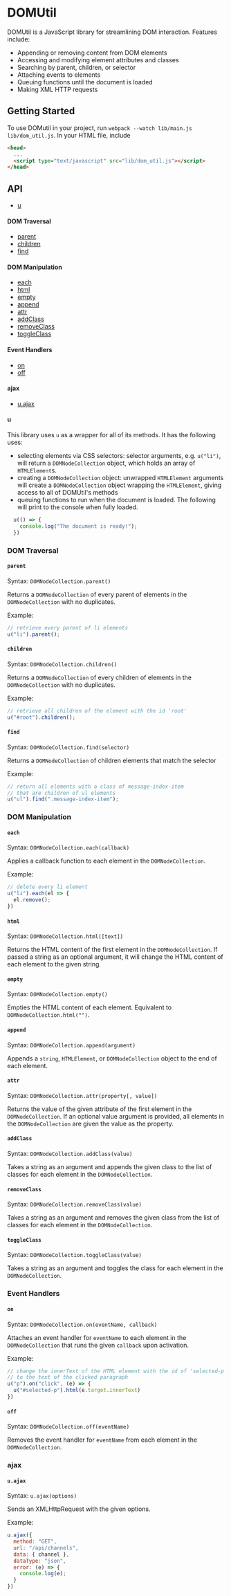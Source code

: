 # DOMUtil

DOMUtil is a JavaScript library for streamlining DOM interaction. Features include:

* Appending or removing content from DOM elements
* Accessing and modifying element attributes and classes
* Searching by parent, children, or selector
* Attaching events to elements
* Queuing functions until the document is loaded
* Making XML HTTP requests

## Getting Started

To use DOMutil in your project, run ```webpack --watch lib/main.js lib/dom_util.js```. In your HTML file, include
```HTML
<head>
  ...
  <script type="text/javascript" src="lib/dom_util.js"></script>
</head>
```

## API

* [u](#u)

#### DOM Traversal
* [parent](#parent)
* [children](#children)
* [find](#find)

#### DOM Manipulation
* [each](#each)
* [html](#html)
* [empty](#empty)
* [append](#append)
* [attr](#attr)
* [addClass](#addClass)
* [removeClass](#removeClass)
* [toggleClass](#toggleClass)

#### Event Handlers
* [on](#on)
* [off](#off)

#### ajax
* [u.ajax](#u.ajax)

#### u

This library uses ```u``` as a wrapper for all of its methods. It has the following uses:
* selecting elements via CSS selectors: selector arguments, e.g. ```u("li")```, will return a ```DOMNodeCollection``` object, which holds an array of ```HTMLElement```s.
* creating a ```DOMNodeCollection``` object: unwrapped ```HTMLElement``` arguments will create a ```DOMNodeCollection``` object wrapping the ```HTMLElement```, giving access to all of DOMUtil's methods
* queuing functions to run when the document is loaded. The following will print to the console when fully loaded.
```javascript
  u(() => {
    console.log("The document is ready!");
  })
```

### DOM Traversal

#### ```parent```

Syntax: ```DOMNodeCollection.parent()```

Returns a ```DOMNodeCollection``` of every parent of elements in the ```DOMNodeCollection``` with no duplicates.

Example:

```javascript
// retrieve every parent of li elements
u("li").parent();
```

#### ```children```

Syntax: ```DOMNodeCollection.children()```

Returns a ```DOMNodeCollection``` of every children of elements in the ```DOMNodeCollection``` with no duplicates.

Example:

```javascript
// retrieve all children of the element with the id 'root'
u("#root").children();
```

#### ```find```

Syntax: ```DOMNodeCollection.find(selector)```

Returns a ```DOMNodeCollection``` of children elements that match the selector

Example:

```javascript
// return all elements with a class of message-index-item
// that are children of ul elements
u("ul").find(".message-index-item");
```

### DOM Manipulation

#### ```each```

Syntax: ```DOMNodeCollection.each(callback)```

Applies a callback function to each element in the ```DOMNodeCollection```.

Example:

```javascript
// delete every li element
u("li").each(el => {
  el.remove();
})
```

#### ```html```

Syntax: ```DOMNodeCollection.html([text])```

Returns the HTML content of the first element in the ```DOMNodeCollection```. If passed a string as an optional argument, it will change the HTML content of each element to the given string.

#### ```empty```

Syntax: ```DOMNodeCollection.empty()```

Empties the HTML content of each element. Equivalent to ```DOMNodeCollection.html("")```.

#### ```append```

Syntax: ```DOMNodeCollection.append(argument)```

Appends a ```string```, ```HTMLElement```, or ```DOMNodeCollection``` object to the end of each element.

#### ```attr```

Syntax: ```DOMNodeCollection.attr(property[, value])```

Returns the value of the given attribute of the first element in the ```DOMNodeCollection```. If an optional value argument is provided, all elements in the ```DOMNodeCollection``` are given the value as the property.

#### ```addClass```

Syntax: ```DOMNodeCollection.addClass(value)```

Takes a string as an argument and appends the given class to the list of classes for each element in the ```DOMNodeCollection```.

#### ```removeClass```

Syntax: ```DOMNodeCollection.removeClass(value)```

Takes a string as an argument and removes the given class from the list of classes for each element in the ```DOMNodeCollection```.

#### ```toggleClass```

Syntax: ```DOMNodeCollection.toggleClass(value)```

Takes a string as an argument and toggles the class for each element in the ```DOMNodeCollection```.

### Event Handlers

#### ```on```

Syntax: ```DOMNodeCollection.on(eventName, callback)```

Attaches an event handler for ```eventName``` to each element in the ```DOMNodeCollection``` that runs the given ```callback``` upon activation.

Example:

```javascript
// change the innerText of the HTML element with the id of 'selected-p'
// to the text of the clicked paragraph
u("p").on("click", (e) => {
  u("#selected-p").html(e.target.innerText)
})
```

#### ```off```

Syntax: ```DOMNodeCollection.off(eventName)```

Removes the event handler for ```eventName``` from each element in the ```DOMNodeCollection```.

### ajax

#### ```u.ajax```

Syntax: ```u.ajax(options)```

Sends an XMLHttpRequest with the given options.

Example:

```javascript
u.ajax({
  method: "GET",
  url: "/api/channels",
  data: { channel },
  dataType: "json",
  error: (e) => {
    console.log(e);
  }
})
```

